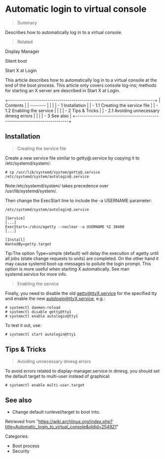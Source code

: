 Automatic login to virtual console
==================================

> Summary

Describes how to automatically log in to a virtual console.

> Related

Display Manager

Silent boot

Start X at Login

This article describes how to automatically log in to a virtual console
at the end of the boot process. This article only covers console
log-ins; methods for starting an X server are described in Start X at
Login.

+--------------------------------------------------------------------------+
| Contents                                                                 |
| --------                                                                 |
|                                                                          |
| -   1 Installation                                                       |
|     -   1.1 Creating the service file                                    |
|     -   1.2 Enabling the service                                         |
|                                                                          |
| -   2 Tips & Tricks                                                      |
|     -   2.1 Avoiding unnecessary dmesg errors                            |
|                                                                          |
| -   3 See also                                                           |
+--------------------------------------------------------------------------+

Installation
------------

> Creating the service file

Create a new service file similar to getty@.service by copying it to
/etc/systemd/system/:

    # cp /usr/lib/systemd/system/getty@.service /etc/systemd/system/autologin@.service

Note:/etc/systemd/system/ takes precedence over
/usr/lib/systemd/system/.

Then change the ExecStart line to include the -a USERNAME parameter:

    /etc/systemd/system/autologin@.service

    [Service]
    [...]
    ExecStart=-/sbin/agetty --noclear -a USERNAME %I 38400
    [...]

    [Install]
    WantedBy=getty.target

Tip:The option Type=simple (default) will delay the execution of agetty
until all jobs (state change requests to units) are completed. On the
other hand it may cause systemd boot-up messages to pollute the login
prompt. This option is more useful when starting X automatically. See
man systemd.service for more info.

> Enabling the service

Finally, you need to disable the old getty@ttyX.service for the
specified tty and enable the new autologin@ttyX.service, e.g.:

    # systemctl daemon-reload
    # systemctl disable getty@tty1
    # systemctl enable autologin@tty1

To test it out, use:

    # systemctl start autologin@tty1

Tips & Tricks
-------------

> Avoiding unnecessary dmesg errors

To avoid errors related to display-manager.service in dmesg, you should
set the default target to multi-user instead of graphical:

    # systemctl enable multi-user.target

See also
--------

-   Change default runlevel/target to boot into.

Retrieved from
"https://wiki.archlinux.org/index.php?title=Automatic_login_to_virtual_console&oldid=254921"

Categories:

-   Boot process
-   Security
